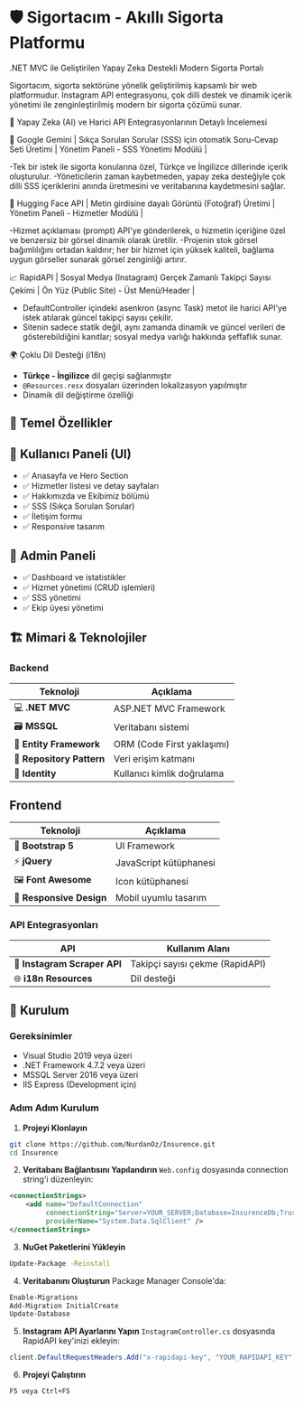 # 🛡️ Sigortacım - Akıllı Sigorta Platformu

.NET MVC ile Geliştirilen Yapay Zeka Destekli Modern Sigorta Portalı

Sigortacım, sigorta sektörüne yönelik geliştirilmiş kapsamlı bir web platformudur. 
Instagram API entegrasyonu, çok dilli destek ve dinamik içerik yönetimi ile zenginleştirilmiş modern bir sigorta çözümü sunar.


🚀 Yapay Zeka (AI) ve Harici API Entegrasyonlarının Detaylı İncelemesi

🤖 Google Gemini  | Sıkça Sorulan Sorular (SSS) için otomatik Soru-Cevap Seti Üretimi  |	Yönetim Paneli - SSS Yönetimi Modülü |

 -Tek bir istek ile sigorta konularına özel, Türkçe ve İngilizce dillerinde içerik oluşturulur.
 -Yöneticilerin zaman kaybetmeden, yapay zeka desteğiyle çok dilli SSS içeriklerini anında üretmesini ve veritabanına kaydetmesini sağlar.

🎨 Hugging Face API | Metin girdisine dayalı Görüntü (Fotoğraf) Üretimi | Yönetim Paneli - Hizmetler Modülü | 

 -Hizmet açıklaması (prompt) API'ye gönderilerek, o hizmetin içeriğine özel ve benzersiz bir görsel dinamik olarak üretilir.
 -Projenin stok görsel bağımlılığını ortadan kaldırır; her bir hizmet için yüksek kaliteli, bağlama uygun görseller sunarak görsel zenginliği artırır.

📈 RapidAPI | 	Sosyal Medya (Instagram) Gerçek Zamanlı Takipçi Sayısı Çekimi | Ön Yüz (Public Site) - Üst Menü/Header |

 - DefaultController içindeki asenkron (async Task) metot ile harici API'ye istek atılarak güncel takipçi sayısı çekilir.
 - Sitenin sadece statik değil, aynı zamanda dinamik ve güncel verileri de gösterebildiğini kanıtlar; sosyal medya varlığı hakkında şeffaflık sunar.
  

🌍 Çoklu Dil Desteği (i18n)

- **Türkçe - İngilizce** dil geçişi sağlanmıştır
- `@Resources.resx` dosyaları üzerinden lokalizasyon yapılmıştır
- Dinamik dil değiştirme özelliği


## 🎯 Temel Özellikler

## 👥 Kullanıcı Paneli (UI)
- ✅ Anasayfa ve Hero Section
- ✅ Hizmetler listesi ve detay sayfaları
- ✅ Hakkımızda ve Ekibimiz bölümü
- ✅ SSS (Sıkça Sorulan Sorular)
- ✅ İletişim formu
- ✅ Responsive tasarım

## 👑 Admin Paneli
- ✅ Dashboard ve istatistikler
- ✅ Hizmet yönetimi (CRUD işlemleri)
- ✅ SSS yönetimi
- ✅ Ekip üyesi yönetimi


## 🏗️ Mimari & Teknolojiler

### Backend
| Teknoloji | Açıklama |
|-----------|----------|
| 💻 **.NET MVC** | ASP.NET MVC Framework |
| 🗃️ **MSSQL** | Veritabanı sistemi |
| 🔐 **Entity Framework** | ORM (Code First yaklaşımı) |
| 🎯 **Repository Pattern** | Veri erişim katmanı |
| 🔑 **Identity** | Kullanıcı kimlik doğrulama |

## Frontend
| Teknoloji | Açıklama |
|-----------|----------|
| 🎨 **Bootstrap 5** | UI Framework |
| ⚡ **jQuery** | JavaScript kütüphanesi |
| 🖼️ **Font Awesome** | Icon kütüphanesi |
| 📱 **Responsive Design** | Mobil uyumlu tasarım |

### API Entegrasyonları
| API | Kullanım Alanı |
|-----|---------------|
| 📸 **Instagram Scraper API** | Takipçi sayısı çekme (RapidAPI) |
| 🌐 **i18n Resources** | Dil desteği |


## 🚀 Kurulum

### Gereksinimler
- Visual Studio 2019 veya üzeri
- .NET Framework 4.7.2 veya üzeri
- MSSQL Server 2016 veya üzeri
- IIS Express (Development için)

### Adım Adım Kurulum

1. **Projeyi Klonlayın**
```bash
git clone https://github.com/NurdanOz/Insurence.git
cd Insurence
```

2. **Veritabanı Bağlantısını Yapılandırın**
`Web.config` dosyasında connection string'i düzenleyin:
```xml
<connectionStrings>
    <add name="DefaultConnection" 
         connectionString="Server=YOUR_SERVER;Database=InsurenceDb;Trusted_Connection=True;" 
         providerName="System.Data.SqlClient" />
</connectionStrings>
```

3. **NuGet Paketlerini Yükleyin**
```bash
Update-Package -Reinstall
```

4. **Veritabanını Oluşturun**
Package Manager Console'da:
```bash
Enable-Migrations
Add-Migration InitialCreate
Update-Database
```

5. **Instagram API Ayarlarını Yapın**
`InstagramController.cs` dosyasında RapidAPI key'inizi ekleyin:
```csharp
client.DefaultRequestHeaders.Add("x-rapidapi-key", "YOUR_RAPIDAPI_KEY");
```

6. **Projeyi Çalıştırın**
```bash
F5 veya Ctrl+F5
```




